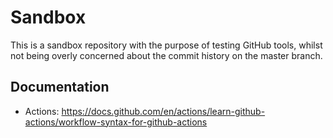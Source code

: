 # Sandbox #

This is a sandbox repository with the purpose of testing GitHub tools,
whilst not being overly concerned about the commit history on the master branch.

## Documentation ##

- Actions: <https://docs.github.com/en/actions/learn-github-actions/workflow-syntax-for-github-actions>
